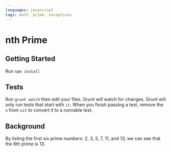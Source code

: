 ```yaml
---
languages: javascript
tags: math, prime, exceptions
---
```


# nth Prime
## Getting Started

Run `npm install`

## Tests

Run `grunt watch` then edit your files. Grunt will watch for changes. Grunt
will only run tests that start with `it`. When you finish passing a test,
remove the `x` from `xit` to convert it to a runnable test.

## Background

By listing the first six prime numbers: 2, 3, 5, 7, 11, and 13, we can see that the 6th prime is 13.
